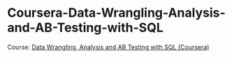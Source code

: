 # Coursera-Data-Wrangling-Analysis-and-AB-Testing-with-SQL
Course: [Data Wrangling, Analysis and AB Testing with SQL (Coursera)](https://www.coursera.org/learn/data-wrangling-analysis-abtesting)
